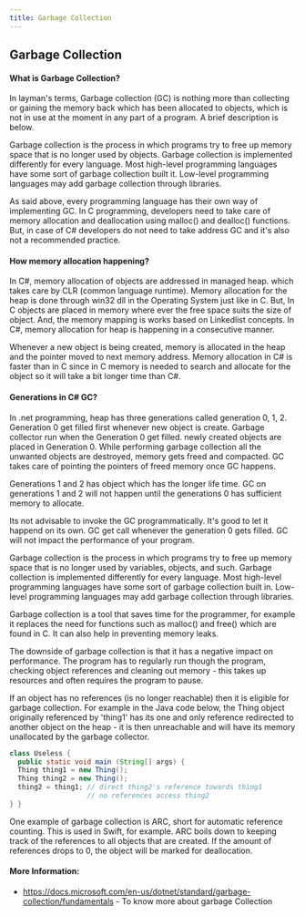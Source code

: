```yaml
---
title: Garbage Collection
---
```

## Garbage Collection

#### What is Garbage Collection?

In layman's terms, Garbage collection (GC) is nothing more than collecting or gaining the memory back which has been allocated to objects, which is not in use at the moment in any part of a program. A brief description is below.

Garbage collection is the process in which programs try to free up memory space that is no longer used by objects.  Garbage collection is implemented differently for every language.  Most high-level programming languages have some sort of garbage collection built it.  Low-level programming languages may add garbage collection through libraries.

As said above, every programming language has their own way of implementing GC. In C programming, developers need to take care of memory allocation and deallocation using malloc() and dealloc() functions. But, in case of C# developers do not need to take address GC and it's also not a recommended practice.    
 
 #### How memory allocation happening?
 In C#, memory allocation of objects are addressed in managed heap. which takes care by CLR (common language runtime). Memory allocation for the heap is done through win32 dll in the Operating System just like in C. But, In C objects are placed in memory where ever the free space suits the size of object. And, the memory mapping is works based on Linkedlist concepts. In C#, memory allocation for heap is happening in a consecutive manner. 
 
Whenever a new object is being created, memory is allocated in the heap and the pointer moved to next memory address. Memory allocation in C# is faster than in C since in C memory is needed to search and allocate for the object so it will take a bit longer time than C#.
 
 #### Generations in C# GC?
In .net programming, heap has three generations called generation 0, 1, 2. Generation 0 get filled first whenever new object is create.  Garbage collector run when the Generation 0 get filled. newly created objects are placed in Generation 0. While performing garbage collection all the unwanted objects are destroyed, memory gets freed and compacted. GC takes care of pointing the pointers of freed memory once GC happens. 

Generations 1 and 2 has object which has the longer life time. GC on generations 1 and 2 will not happen until the generations 0 has sufficient memory to allocate.

Its not advisable to invoke the GC programmatically. It's good to let it happend on its own. GC get call whenever the generation 0 gets filled. GC will not impact the performance of your program. 

Garbage collection is the process in which programs try to free up memory space that is no longer used by variables, objects, and such.  Garbage collection is implemented differently for every language. Most high-level programming languages have some sort of garbage collection built in. Low-level programming languages may add garbage collection through libraries.

Garbage collection is a tool that saves time for the programmer, for example it replaces the need for functions such as malloc() and free() which are found in C. It can also help in preventing memory leaks.

The downside of garbage collection is that it has a negative impact on performance. The program has to regularly run though the program, checking object references and cleaning out memory - this takes up resources and often requires the program to pause.
 
If an object has no references (is no longer reachable) then it is eligible for garbage collection. For example in the Java code below, the Thing object originally referenced by 'thing1' has its one and only reference redirected to another object on the heap - it is then unreachable and will have its memory unallocated by the garbage collector.

```java
class Useless {
  public static void main (String[] args) {
  Thing thing1 = new Thing();
  Thing thing2 = new Thing();
  thing2 = thing1; // direct thing2's reference towards thing1
                   // no references access thing2
} }
```

One example of garbage collection is ARC, short for automatic reference counting. This is used in Swift, for example. ARC boils down to keeping track of the references to all objects that are created. If the amount of references drops to 0, the object will be marked for deallocation.

#### More Information:
 * https://docs.microsoft.com/en-us/dotnet/standard/garbage-collection/fundamentals - To know more about garbage Collection
